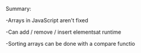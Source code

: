 Summary: 

-Arrays in JavaScript aren't fixed

-Can add / remove / insert elementsat runtime

-Sorting arrays can be done with a compare functio 
